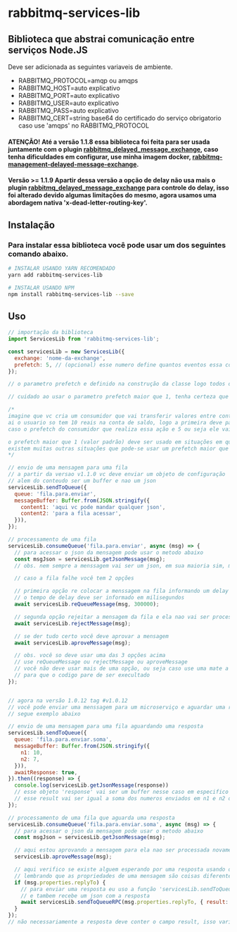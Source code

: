 # rabbitmq-services-lib
## Biblioteca que abstrai comunicação entre serviços Node.JS

Deve ser adicionada as seguintes variaveis de ambiente.

- RABBITMQ_PROTOCOL=amqp ou amqps
- RABBITMQ_HOST=auto explicativo
- RABBITMQ_PORT=auto explicativo
- RABBITMQ_USER=auto explicativo
- RABBITMQ_PASS=auto explicativo
- RABBITMQ_CERT=string base64 do certificado do serviço obrigatorio caso use 'amqps' no RABBITMQ_PROTOCOL

#### ATENÇÃO! Até a versão 1.1.8 essa biblioteca foi feita para ser usada juntamente com o plugin [rabbitmq_delayed_message_exchange](https://github.com/rabbitmq/rabbitmq-delayed-message-exchange), caso tenha dificuldades em configurar, use minha imagem docker, [rabbitmq-management-delayed-message-exchange](https://github.com/RodriguesCosta/rabbitmq-management-delayed-message-exchange).

#### Versão >= 1.1.9 Apartir dessa versão a opção de delay não usa mais o plugin [rabbitmq_delayed_message_exchange](https://github.com/rabbitmq/rabbitmq-delayed-message-exchange) para controle do delay, isso foi alterado devido algumas limitações do mesmo, agora usamos uma abordagem nativa 'x-dead-letter-routing-key'.

## Instalação

### Para instalar essa biblioteca você pode usar um dos seguintes comando abaixo.

```bash
# INSTALAR USANDO YARN RECOMENDADO
yarn add rabbitmq-services-lib

# INSTALAR USANDO NPM
npm install rabbitmq-services-lib --save
```

## Uso

```javascript
// importação da biblioteca
import ServicesLib from 'rabbitmq-services-lib';

const servicesLib = new ServicesLib({
  exchange: 'nome-da-exchange',
  prefetch: 5, // (opcional) esse numero define quantos eventos essa conexão pode pegar por vez
});

// o parametro prefetch e definido na construção da classe logo todos os consumidores que usarem aquela instancia da classe vai compartilhar desse numero de prefetch

// cuidado ao usar o parametro prefetch maior que 1, tenha certeza que a ação que o trabalhador esta executando não e sensivel, por exemplo uma transferencia entre contas

/*
imagine que vc cria um consumidor que vai transferir valores entre contas e um usuario solicita 2 transferencias de 10 reais seguindas usando algum script de força bruta.
ai o usuario so tem 10 reais na conta de saldo, logo a primeira deve passar e a segunda ser rejeitada por falta de saldo, porem
caso o prefetch do consumidor que realiza essa ação e 5 ou seja ele vai receber as 2 transferencias ao mesmo tempo e vai execultar as 2 pois como elas verificaram o saldo ao mesmo tempo uma nao viu que a outra iria realizar a ação.

o prefetch maior que 1 (valor padrão) deve ser usado em situações em que algo como o exemplificado acima nao possa ocorrer, exemplo consulta de extrato ou consulta de cadastro.
existem muitas outras situações que pode-se usar um prefetch maior que 1 use a logica e faça testes 😉
*/

// envio de uma mensagem para uma fila
// a partir da versao v1.1.0 vc deve enviar um objeto de configuração
// alem do conteudo ser um buffer e nao um json
servicesLib.sendToQueue({
  queue: 'fila.para.enviar',
  messageBuffer: Buffer.from(JSON.stringify({
    content1: 'aqui vc pode mandar qualquer json',
    content2: 'para a fila acessar',
  })),
});

// processamento de uma fila
servicesLib.consumeQueue('fila.para.enviar', async (msg) => {
  // para acessar o json da mensagem pode usar o metodo abaixo
  const msgJson = servicesLib.getJsonMessage(msg);
  // obs. nem sempre a menssagem vai ser um json, em sua maioria sim, mas existe algumas poucas possibilidades onde vc vai ter que manipular o buffer de maneira diferente

  // caso a fila falhe você tem 2 opções

  // primeira opção re colocar a menssagem na fila informando um delay que por padrão e de 5 minutos
  // o tempo de delay deve ser informado em milisegundos
  await servicesLib.reQueueMessage(msg, 300000);

  // segunda opção rejeitar a mensagem da fila e ela nao vai ser processada novamente
  await servicesLib.rejectMessage(msg);

  // se der tudo certo você deve aprovar a mensagem
  await servicesLib.aproveMessage(msg);

  // obs. você so deve usar uma das 3 opções acima
  // use reQueueMessage ou rejectMessage ou aproveMessage
  // você não deve usar mais de uma opção, ou seja caso use uma mate a execução do codigo com um return
  // para que o codigo pare de ser execultado
});


// agora na versão 1.0.12 tag #v1.0.12
// você pode enviar uma menssagem para um microserviço e aguardar uma resposta que o consumidor deve implementar
// segue exemplo abaixo

// envio de uma mensagem para uma fila aguardando uma resposta
servicesLib.sendToQueue({
  queue: 'fila.para.enviar.soma',
  messageBuffer: Buffer.from(JSON.stringify({
    n1: 10,
    n2: 7,
  })),
  awaitResponse: true,
}).then((response) => {
  console.log(servicesLib.getJsonMessage(response))
  // esse objeto 'response' vai ser um buffer nesse caso em especifico vai ser um buffer de um json com um atributo chamado result
  // esse result vai ser igual a soma dos numeros enviados em n1 e n2 do json enviado que no exemplo acima e igual a 17
});

// processamento de uma fila que aguarda uma resposta
servicesLib.consumeQueue('fila.para.enviar.soma', async (msg) => {
  // para acessar o json da mensagem pode usar o metodo abaixo
  const msgJson = servicesLib.getJsonMessage(msg);

  // aqui estou aprovando a mensagem para ela nao ser processada novamente depois
  servicesLib.aproveMessage(msg);

  // aqui verifico se existe alguem esperando por uma resposta usando o propriedade 'replyTo' da mensagem
  // lembrando que as propriedades de uma mensagem são coisas diferentes do seu conteudo recebido usando a função 'servicesLib.getJsonMessage(msg)'
  if (msg.properties.replyTo) {
    // para enviar uma resposta eu uso a função 'servicesLib.sendToQueueRPC' que recebe como parametro a fila para qual ele deve responder
    // e tambem recebe um json com a resposta
    await servicesLib.sendToQueueRPC(msg.properties.replyTo, { result: (msgJson.n1 + msgJson.n2), });
  }
});
// não necessariamente a resposta deve conter o campo result, isso varia de acordo com a implementação do microserviço

```
